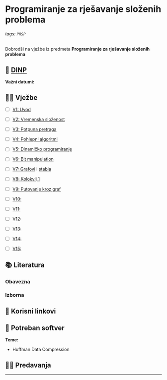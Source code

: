 ---
---

# Programiranje za rješavanje složenih problema

###### tags: `PRSP`

Dobrodši na vježbe iz predmeta **Programiranje za rješavanje složenih problema**

## 📅 [DINP](https://www.inf.uniri.hr/images/nastava/izvedbeni/2022_2023/PDS/3_godina/DINP_PRSP_2022_2023.pdf)

**Važni datumi:**

## 👨‍💻 Vježbe

- [ ] [V1: Uvod](./prsp-uvod)
- [ ] [V2: Vremenska složenost](./vremenska-slozenost)
- [ ] [V3: Potpuna pretraga](./potpuna-pretraga)
- [ ] [V4: Pohlepni algoritmi](./pohlepni-algoritmi)
- [ ] [V5: Dinamičko programiranje](./dinamicko-programiranje) 
- [ ] [V6: Bit manipulation](./bit-manipulation)
- [ ] [V7: Grafovi](./grafovi) i [stabla](./stabla)
- [ ] [V8: Kolokvij 1](./)
- [ ] [V9: Putovanje kroz graf](./putovanje-kroz-graf)
- [ ] [V10: ](./)
- [ ] [V11: ](./)
- [ ] [V12: ](./)
- [ ] [V13: ](./)
- [ ] [V14: ](./)
- [ ] [V15: ](./)


## 📚 Literatura

### Obavezna

### Izborna

## 🔗 Korisni linkovi

## 🧰 Potreban softver


**Teme:**
- Huffman Data Compression


## 👨‍🏫 Predavanja

---